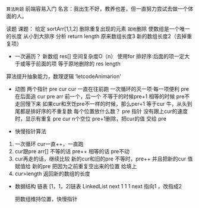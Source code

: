 `算法刷题`
 前端容易入门
 名言：我出生不好，教养也差，但一直努力尝试去做一个体面的人。

 读题
课题：
 给定 sortArr[1,1,2] 删除重复出现的元素 `就地`删除 使数组是一个唯一的长度 从小到大排序
 分析 return length 原来数组长度3 新的数组长度2（去掉重复项）
 
 - 一次遍历？
 新数组 res[] 空间复杂度O（n）
 使用for
 排好序:后面的项一定大于或等于前面的项
 等于原地删除的
 res length
 
 算法提升抽象能力，数理逻辑
 ‘letcodeAnimarion'
- 动图 
两个指针 pre cur 
cur 一直在往前跑 一次循环的灭一项·每一项便利 
pre 在后面追 
cur pre  arr 前一个，后一个
不等于的时候pre+1
相等的时候 pre不走回慢下来
如果cur和烹饪pre不一样的时候，那么per+1 等于cur
牛，从头到尾都是排好序的不重复数
每个位置放什么数？
pre 指针 没有跟上cur的速度时，显示有重复
pre cur n个空位 
pre+1删除，把cur的值 交给 pre

- 快慢指针算法
1. 一次循环 cur一直++，一直跑
2. cur跟pre arr[] 不等的话
   pre++
   相等的话 pre不动
3. cur再走的话，继续比较
   新的cur和旧的pre
   不等时，pre++ 并且把新的cur 值赋值给 新的pre
   把因为之前重复空出来的位置 给填上
4. cur>length 返回新的数组的长度

- 数据结构 链表
  [1，1，2]链表
  LinkedList next
  1 1 1 next 指向1 ，改指成2

  把数组维持位置，快慢指针






